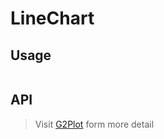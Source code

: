 # LineChart

## Usage

```tsx | pure

```

## API

<API id="LineChart"></API>

> Visit [G2Plot](https://g2plot.antv.antgroup.com/api/plot-api) form more detail
